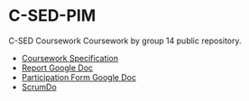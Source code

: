 # C-SED-PIM
C-SED Coursework
Coursework by group 14 public repository.

* [Coursework Specification](http://moodle.bath.ac.uk/pluginfile.php/881474/mod_resource/content/1/CM10251cwk-S2-1516-SJLW-V4.pdf)
* [Report Google Doc](https://docs.google.com/document/d/133KBuwKljZW_XlvuY8kS7JZHa-H8mkER4d5K_Oa4d94/edit?usp=sharing)
* [Participation Form Google Doc](https://docs.google.com/document/d/1_2nqhY8xLR-sTpNP6PQbpZCtZKDXICZAGp9QF932aDQ/edit?usp=sharing)
* [ScrumDo](app.scrumdo.com/projects/csed3/board#/view)
